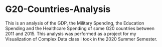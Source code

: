 # G20-Countries-Analysis
This is an analysis of the GDP, the Military Spending, the Education Spending and the Healthcare Spending of some G20 countries between 2011 and 2015. This analysis was performed as a project for my Visualization of Complex Data class I took in the 2020 Summer Semester.
